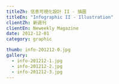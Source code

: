 ```yaml
---
titleZh: 信息可視化設計 II · 插圖
titleEn: "Infographic II - Illustration"
clientZh: 新週刊
clientEn: Neweekly Magazine
date: 2012-12-01
category: graphic

thumb: info-201212-0.jpg
gallery:
  - info-201212-1.jpg
  - info-201212-2.jpg
  - info-201212-3.jpg
---
```

